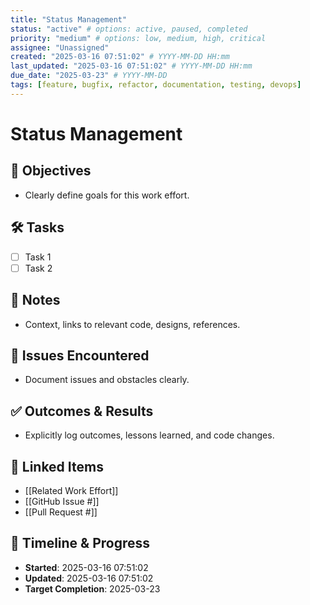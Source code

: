 ```yaml
---
title: "Status Management"
status: "active" # options: active, paused, completed
priority: "medium" # options: low, medium, high, critical
assignee: "Unassigned"
created: "2025-03-16 07:51:02" # YYYY-MM-DD HH:mm
last_updated: "2025-03-16 07:51:02" # YYYY-MM-DD HH:mm
due_date: "2025-03-23" # YYYY-MM-DD
tags: [feature, bugfix, refactor, documentation, testing, devops]
---
```


# Status Management

## 🚩 Objectives
- Clearly define goals for this work effort.

## 🛠 Tasks
- [ ] Task 1
- [ ] Task 2

## 📝 Notes
- Context, links to relevant code, designs, references.

## 🐞 Issues Encountered
- Document issues and obstacles clearly.

## ✅ Outcomes & Results
- Explicitly log outcomes, lessons learned, and code changes.

## 📌 Linked Items
- [[Related Work Effort]]
- [[GitHub Issue #]]
- [[Pull Request #]]

## 📅 Timeline & Progress
- **Started**: 2025-03-16 07:51:02
- **Updated**: 2025-03-16 07:51:02
- **Target Completion**: 2025-03-23
